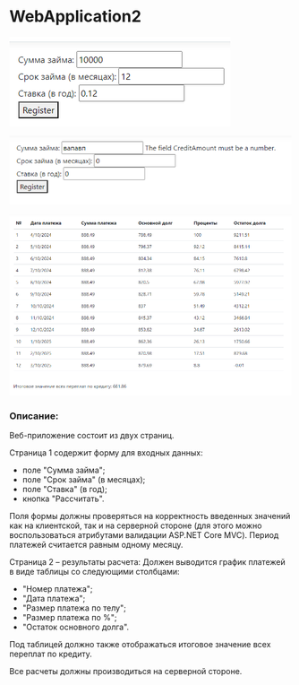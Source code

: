 # WebApplication2

![fg](/images/1.png)

![fg](/images/3.png)

![fg](/images/2.png)

### Описание:

Веб-приложение состоит из двух страниц.

Страница 1 содержит форму для входных данных:
- поле "Сумма займа";
- поле "Срок займа" (в месяцах);
- поле "Ставка" (в год);
- кнопка "Рассчитать".


Поля формы должны проверяться на корректность введенных значений как на клиентской, так и на серверной стороне (для этого можно воспользоваться атрибутами валидации ASP.NET Core MVC).
Период платежей считается равным одному месяцу.


Страница 2 – результаты расчета:
Должен выводится график платежей в виде таблицы со следующими столбцами:
- "Номер платежа";
- "Дата платежа"; 
- "Размер платежа по телу"; 
- "Размер платежа по %"; 
- "Остаток основного долга".


Под таблицей должно также отображаться итоговое значение всех переплат по кредиту.


Все расчеты должны производиться на серверной стороне.
